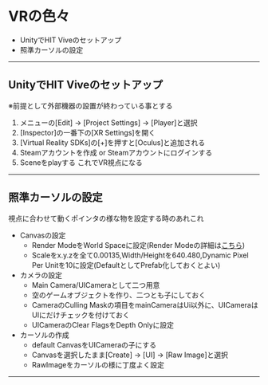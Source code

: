 # VRの色々
- UnityでHIT Viveのセットアップ
- 照準カーソルの設定

***
## UnityでHIT Viveのセットアップ
※前提として外部機器の設置が終わっている事とする
1. メニューの[Edit] → [Project Settings] → [Player]と選択
1. [Inspector]の一番下の[XR Settings]を開く
1. [Virtual Reality SDKs]の[+]を押すと[Oculus]と追加される
1. Steamアカウントを作成 or Steamアカウントにログインする  
1. Sceneをplayする
これでVR視点になる

***
## 照準カーソルの設定
視点に合わせて動くポインタの様な物を設定する時のあれこれ  
- Canvasの設定
    - Render ModeをWorld Spaceに設定(Render Modeの詳細は[こちら](http://tech.pjin.jp/blog/2017/03/02/unity_ugui_canvas_rendermode/ "TECH pjin 【Unity】uGUIのCanvasとRenderModeについて"))  
    - Scaleをx.y.zを全て0.00135,Width/Heightを640.480,Dynamic Pixel Per Unitを10に設定(DefaultとしてPrefab化しておくとよい)
- カメラの設定
    - Main Camera/UICameraとして二つ用意
    - 空のゲームオブジェクトを作り、二つとも子にしておく
    - CameraのCulling Maskの項目をmainCameraはUi以外に、UICameraはUIにだけチェックを付けておく
    - UICameraのClear FlagsをDepth Onlyに設定
- カーソルの作成
    - default CanvasをUICameraの子にする
    - Canvasを選択したまま[Create] → [UI] → [Raw Image]と選択
    - RawImageをカーソルの様に丁度よく設定
    
***
